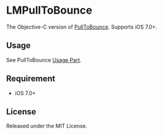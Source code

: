 # LMPullToBounce


The Objective-C version of [PullToBounce](https://github.com/entotsu/PullToBounce). Supports iOS 7.0+.


## Usage
See PullToBounce [Usage Part](https://github.com/entotsu/PullToBounce#usage).

## Requirement
+ iOS 7.0+

## License
Released under the MIT License.